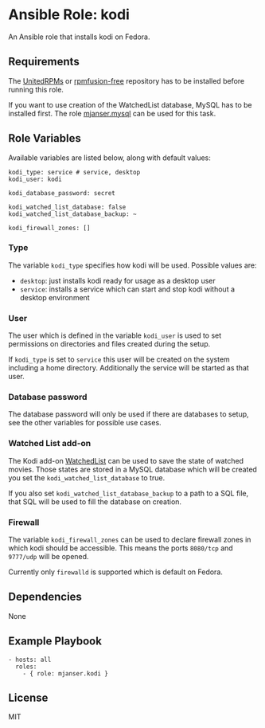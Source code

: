 # Ansible Role: kodi

An Ansible role that installs kodi on Fedora.

## Requirements

The [UnitedRPMs](https://unitedrpms.github.io/) or [rpmfusion-free](http://rpmfusion.org/) repository has to be
installed before running this role.

If you want to use creation of the WatchedList database, MySQL has to be installed first.
The role [mjanser.mysql](https://github.com/mjanser/ansible-role-mysql) can be used for this task.

## Role Variables

Available variables are listed below, along with default values:

    kodi_type: service # service, desktop
    kodi_user: kodi

    kodi_database_password: secret

    kodi_watched_list_database: false
    kodi_watched_list_database_backup: ~

    kodi_firewall_zones: []

### Type

The variable `kodi_type` specifies how kodi will be used. Possible values are:

- `desktop`: just installs kodi ready for usage as a desktop user
- `service`: installs a service which can start and stop kodi without a desktop environment

### User

The user which is defined in the variable `kodi_user` is used to set permissions on directories and files created
during the setup.

If `kodi_type` is set to `service` this user will be created on the system including a home directory.
Additionally the service will be started as that user.

### Database password

The database password will only be used if there are databases to setup, see the other variables for possible use cases.

### Watched List add-on

The Kodi add-on [WatchedList](http://kodi.wiki/view/Add-on:WatchedList) can be used to save the state of watched movies.
Those states are stored in a MySQL database which will be created you set the `kodi_watched_list_database` to true.

If you also set `kodi_watched_list_database_backup` to a path to a SQL file, that SQL will be used to fill the database
on creation.

### Firewall

The variable `kodi_firewall_zones` can be used to declare firewall zones in which kodi should be accessible.
This means the ports `8080/tcp` and `9777/udp` will be opened.

Currently only `firewalld` is supported which is default on Fedora.

## Dependencies

None

## Example Playbook

    - hosts: all
      roles:
        - { role: mjanser.kodi }

## License

MIT

